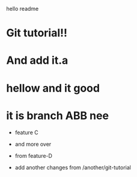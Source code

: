 hello readme

# Git tutorial!!
# And add it.a

# hellow and it good
# it is branch ABB nee
* feature C
* and more over
* from feature-D

* add another changes from /another/git-tutorial